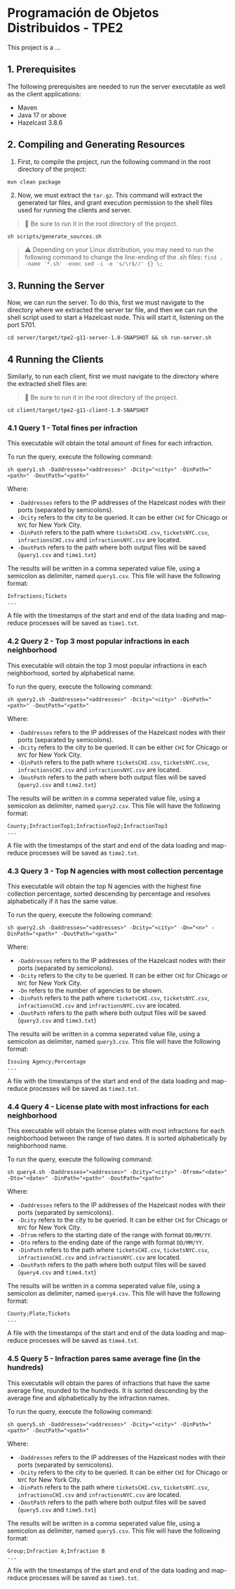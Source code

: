 # Programación de Objetos Distribuidos - TPE2

This project is a ...

## 1. Prerequisites

The following prerequisites are needed to run the server executable as well as the client applications:
- Maven
- Java 17 or above
- Hazelcast 3.8.6

## 2. Compiling and Generating Resources

1. First, to compile the project, run the following command in the root directory of the project:

```bash
mvn clean package
```

2. Now, we must extract the `tar.gz`. This command will extract the generated tar files, and grant execution permission to the shell files used for running the clients and server.
> 🚨 Be sure to run it in the root directory of the project.

```shell
sh scripts/generate_sources.sh
```
>  ⚠️ Depending on your Linux distribution, you may need to run the following command to change the line-ending of the .sh files: ```find . -name '*.sh' -exec sed -i -e 's/\r$//' {} \;```

## 3. Running the Server

Now, we can run the server. To do this, first we must navigate to the directory where we extracted the server tar file, and then we can run the shell script used to start a Hazelcast node. This will start it, listening on the port 5701.

```shell
cd server/target/tpe2-g11-server-1.0-SNAPSHOT && sh run-server.sh
```

## 4 Running the Clients

Similarly, to run each client, first we must navigate to the directory where the extracted shell files are:

> 🚨 Be sure to run it in the root directory of the project.

```shell
cd client/target/tpe2-g11-client-1.0-SNAPSHOT
```

### 4.1 Query 1 - Total fines per infraction

This executable will obtain the total amount of fines for each infraction.

To run the query, execute the following command:

```shell
sh query1.sh -Daddresses="<addresses>" -Dcity="<city>" -DinPath="<path>" -DoutPath="<path>"
```
Where:
* `-Daddresses` refers to the IP addresses of the Hazelcast nodes with their ports (separated by semicolons).
* `-Dcity` refers to the city to be queried. It can be either `CHI` for Chicago or `NYC` for New York City.
* `-DinPath` refers to the path where `ticketsCHI.csv`, `ticketsNYC.csv`, `infractionsCHI.csv` and `infractionsNYC.csv` are located.
* `-DoutPath` refers to the path where both output files will be saved (`query1.csv` and `time1.txt`)


The results will be written in a comma seperated value file, using a semicolon as delimiter, named `query1.csv`. This file will have the following format:
```Text
Infractions;Tickets
...
```

A file with the timestamps of the start and end of the data loading and map-reduce processes will be saved as `time1.txt`.


### 4.2 Query 2 - Top 3 most popular infractions in each neighborhood

This executable will obtain the top 3 most popular infractions in each neighborhood, sorted by alphabetical name.

To run the query, execute the following command:

```shell
sh query2.sh -Daddresses="<addresses>" -Dcity="<city>" -DinPath="<path>" -DoutPath="<path>"
```
Where:
* `-Daddresses` refers to the IP addresses of the Hazelcast nodes with their ports (separated by semicolons).
* `-Dcity` refers to the city to be queried. It can be either `CHI` for Chicago or `NYC` for New York City.
* `-DinPath` refers to the path where `ticketsCHI.csv`, `ticketsNYC.csv`, `infractionsCHI.csv` and `infractionsNYC.csv` are located.
* `-DoutPath` refers to the path where both output files will be saved (`query2.csv` and `time2.txt`)


The results will be written in a comma seperated value file, using a semicolon as delimiter, named `query2.csv`. This file will have the following format:
```Text
County;InfractionTop1;InfractionTop2;InfractionTop3
...
```

A file with the timestamps of the start and end of the data loading and map-reduce processes will be saved as `time2.txt`.



### 4.3 Query 3 - Top N agencies with most collection percentage

This executable will obtain the top N agencies with the highest fine collection percentage, sorted descending by percentage and resolves alphabetically if it has the same value.

To run the query, execute the following command:

```shell
sh query2.sh -Daddresses="<addresses>" -Dcity="<city>" -Dn="<n>" -DinPath="<path>" -DoutPath="<path>"
```
Where:
* `-Daddresses` refers to the IP addresses of the Hazelcast nodes with their ports (separated by semicolons).
* `-Dcity` refers to the city to be queried. It can be either `CHI` for Chicago or `NYC` for New York City.
* `-Dn` refers to the number of agencies to be shown.
* `-DinPath` refers to the path where `ticketsCHI.csv`, `ticketsNYC.csv`, `infractionsCHI.csv` and `infractionsNYC.csv` are located.
* `-DoutPath` refers to the path where both output files will be saved (`query3.csv` and `time3.txt`)


The results will be written in a comma seperated value file, using a semicolon as delimiter, named `query3.csv`. This file will have the following format:
```Text
Issuing Agency;Percentage
...
```

A file with the timestamps of the start and end of the data loading and map-reduce processes will be saved as `time3.txt`.


### 4.4 Query 4 - License plate with most infractions for each neighborhood

This executable will obtain the license plates with most infractions for each neighborhood between the range of two dates. It is sorted alphabetically by neighborhood name.

To run the query, execute the following command:

```shell
sh query4.sh -Daddresses="<addresses>" -Dcity="<city>" -Dfrom="<date>" -Dto="<date>" -DinPath="<path>" -DoutPath="<path>"
```
Where:
* `-Daddresses` refers to the IP addresses of the Hazelcast nodes with their ports (separated by semicolons).
* `-Dcity` refers to the city to be queried. It can be either `CHI` for Chicago or `NYC` for New York City.
* `-Dfrom` refers to the starting date of the range with format `DD/MM/YY`.
* `-Dto` refers to the ending date of the range with format `DD/MM/YY`.
* `-DinPath` refers to the path where `ticketsCHI.csv`, `ticketsNYC.csv`, `infractionsCHI.csv` and `infractionsNYC.csv` are located.
* `-DoutPath` refers to the path where both output files will be saved (`query4.csv` and `time4.txt`)


The results will be written in a comma seperated value file, using a semicolon as delimiter, named `query4.csv`. This file will have the following format:
```Text
County;Plate;Tickets
...
```

A file with the timestamps of the start and end of the data loading and map-reduce processes will be saved as `time4.txt`.


### 4.5 Query 5 - Infraction pares same average fine (in the hundreds)

This executable will obtain the pares of infractions that have the same average fine, rounded to the hundreds. It is sorted descending by the average fine and alphabetically by the infraction names.

To run the query, execute the following command:

```shell
sh query5.sh -Daddresses="<addresses>" -Dcity="<city>" -DinPath="<path>" -DoutPath="<path>"
```
Where:
* `-Daddresses` refers to the IP addresses of the Hazelcast nodes with their ports (separated by semicolons).
* `-Dcity` refers to the city to be queried. It can be either `CHI` for Chicago or `NYC` for New York City.
* `-DinPath` refers to the path where `ticketsCHI.csv`, `ticketsNYC.csv`, `infractionsCHI.csv` and `infractionsNYC.csv` are located.
* `-DoutPath` refers to the path where both output files will be saved (`query5.csv` and `time5.txt`)


The results will be written in a comma seperated value file, using a semicolon as delimiter, named `query5.csv`. This file will have the following format:
```Text
Group;Infraction A;Infraction B
...
```

A file with the timestamps of the start and end of the data loading and map-reduce processes will be saved as `time5.txt`.